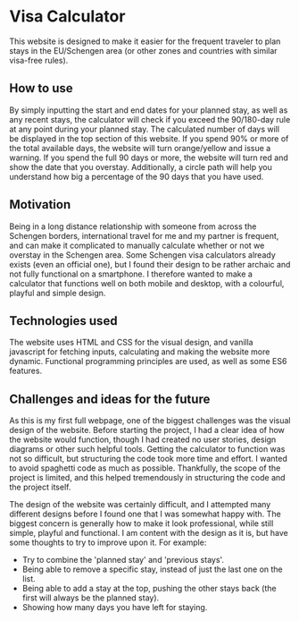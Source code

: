 # Visa Calculator
This website is designed to make it easier for the frequent traveler to plan stays in the 
EU/Schengen area (or other zones and countries with similar visa-free rules). 

## How to use
By simply inputting the start and end dates for your planned stay, as well as any recent stays, 
the calculator will check if you exceed the 90/180-day rule at any point during your planned stay.
The calculated number of days will be displayed in the top section of this website. 
If you spend 90% or more of the total available days, the website will turn orange/yellow and issue a warning. 
If you spend the full 90 days or more, the website will turn red and show the date that you overstay. Additionally, a circle path
will help you understand how big a percentage of the 90 days that you have used.

## Motivation
Being in a long distance relationship with someone from across the Schengen borders, international travel for me and
my partner is frequent, and can make it complicated to manually calculate whether or not we overstay in the Schengen area.
Some Schengen visa calculators already exists (even an official one), but I found their design to be rather archaic and not
fully functional on a smartphone.
I therefore wanted to make a calculator that functions well on both mobile and desktop, with a colourful, playful and simple design.

## Technologies used
The website uses HTML and CSS for the visual design, and vanilla javascript for fetching inputs, calculating and making the website more dynamic.
Functional programming principles are used, as well as some ES6 features. 

## Challenges and ideas for the future
As this is my first full webpage, one of the biggest challenges was the visual design of the website. Before starting
the project, I had a clear idea of how the website would function, though I had created no user stories, design diagrams or other such helpful tools.
Getting the calculator to function was not so difficult, but structuring the code took more time and effort. I wanted to avoid spaghetti code as much
as possible. Thankfully, the scope of the project is limited, and this helped tremendously in structuring the code and the project itself.

The design of the website was certainly difficult, and I attempted many different designs before I found one that I was somewhat happy with. The
biggest concern is generally how to make it look professional, while still simple, playful and functional. I am content with the design as it is, but have
some thoughts to try to improve upon it. For example:

- Try to combine the 'planned stay' and 'previous stays'.
- Being able to remove a specific stay, instead of just the last one on the list.
- Being able to add a stay at the top, pushing the other stays back (the first will always be the planned stay).
- Showing how many days you have left for staying.

